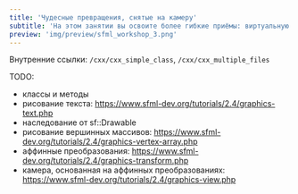 ```yaml
---
title: 'Чудесные превращения, снятые на камеру'
subtitle: 'На этом занятии вы освоите более гибкие приёмы: виртуальную камеру, аффинные преобразования, рисование произвольных фигур'
preview: 'img/preview/sfml_workshop_3.png'
---
```


Внутренние ссылки: `/cxx/cxx_simple_class`, `/cxx/cxx_multiple_files`

TODO:

- классы и методы
- рисование текста: https://www.sfml-dev.org/tutorials/2.4/graphics-text.php
- наследование от sf::Drawable
- рисование вершинных массивов: https://www.sfml-dev.org/tutorials/2.4/graphics-vertex-array.php
- аффинные преобразования: https://www.sfml-dev.org/tutorials/2.4/graphics-transform.php
- камера, основанная на аффинных преобразованиях: https://www.sfml-dev.org/tutorials/2.4/graphics-view.php
